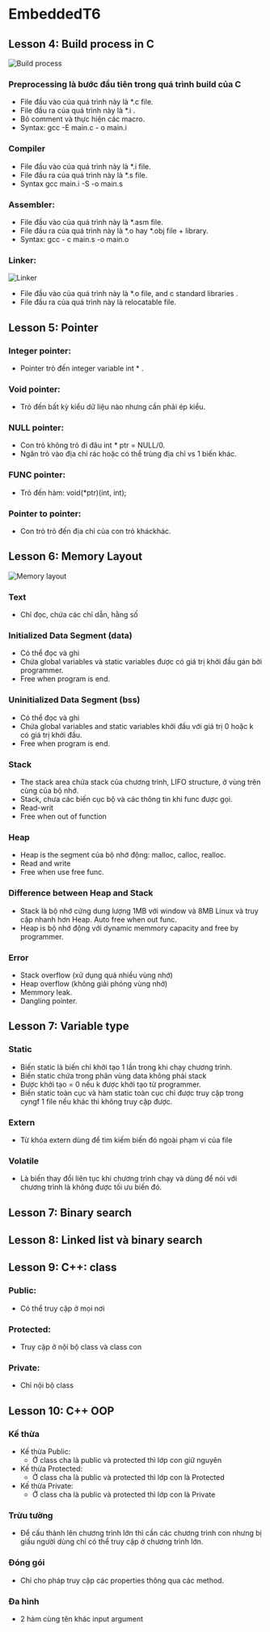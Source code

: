 # EmbeddedT6
## Lesson 4: Build process in C
![Build process](https://fastbitlab.com/wp-content/uploads/2022/07/Figure-2-1-800x409.png)

### Preprocessing là bước đầu tiên trong quá trình build của C
 * File đầu vào của quá trình này là *.c file.
 * File đầu ra của quá trình này là  *.i .
 * Bỏ comment và thực hiện các macro.
 * Syntax: gcc -E main.c - o main.i
### Compiler
 * File đầu vào của quá trình này là *.i file.
 * File đầu ra của quá trình này là *.s file.
 * Syntax gcc main.i -S -o main.s
### Assembler: 
 * File đầu vào của quá trình này là *.asm file.
 * File đầu ra của quá trình này là *.o hay *.obj file + library.
 * Syntax: gcc - c main.s -o main.o
### Linker:
![Linker](https://media.licdn.com/dms/image/C4E12AQE48SgStVLuMA/article-inline_image-shrink_1000_1488/0/1567694279315?e=1692230400&v=beta&t=5pVG0bwLO2OtYWj8W6HvFUrESDrECaSz3FimkivtKE8)
 * File đầu vào của quá trình này là *.o file, and c standard libraries .
 *  File đầu ra của quá trình này là relocatable file.
## Lesson 5: Pointer
### Integer pointer:
 * Pointer trỏ đến integer variable int * <name>.
### Void pointer:
 * Trỏ đến bất kỳ kiểu dữ liệu nào nhưng cần phải ép kiểu.
### NULL pointer:
 * Con trỏ không trỏ đi đâu int * ptr = NULL/0.
 * Ngăn trỏ vào địa chỉ rác hoặc có thể trùng địa chỉ vs 1 biến khác.
### FUNC pointer:
 * Trỏ đến hàm:
     void(*ptr)(int, int);
### Pointer to pointer:
 * Con trỏ trỏ đến địa chỉ của con trỏ kháckhác.
## Lesson 6: Memory Layout
![Memory layout](https://media.geeksforgeeks.org/wp-content/uploads/memoryLayoutC.jpg)
### Text
 * Chỉ đọc, chứa các chỉ dẫn, hằng số
### Initialized Data Segment (data)
 * Có thể đọc và ghi
 * Chứa global variables và static variables được có giá trị khởi đầu gán bởi programmer.
 * Free when program is end.
### Uninitialized Data Segment (bss)
 * Có thể đọc và ghi
 * Chứa global variables and static variables khởi đầu với giá trị 0 hoặc k có giá trị khởi đầu.
 * Free when program is end.
### Stack
 * The stack area chứa stack của chương trình, LIFO structure, ở vùng trên cùng của bộ nhớ.
 * Stack, chưa các biến cục bộ và các thông tin khi func được gọi.
 * Read-writ
 * Free when out of function
### Heap
 * Heap is the segment của bộ nhớ động: malloc, calloc, realloc.
 * Read and write
 * Free when use free func.
### Difference between Heap and Stack
 * Stack là bộ nhớ cứng dung lượng 1MB với window và 8MB Linux và truy cập nhanh hơn Heap. Auto free when out func. 
 * Heap is bộ nhớ động với dynamic memmory capacity and free by programmer.
### Error
 * Stack overflow (xử dụng quá nhiều vùng nhớ)
 * Heap overflow (không giải phóng vùng nhớ)
 * Memmory leak.
 * Dangling pointer.
## Lesson 7: Variable type
### Static
 *  Biến static là biến chỉ khởi tạo 1 lần trong khi chạy chương trình.
 *  Biến static chứa trong phân vùng data không phải stack
 *  Được khởi tạo = 0 nếu k được khởi tạo từ programmer.
 *  Biến static toàn cục và hàm static toàn cục chỉ được truy cập trong cyngf 1 file nếu khác thì không truy cập được.
### Extern
 * Từ khóa extern dùng để tìm kiếm biến đó ngoài phạm vi của file
### Volatile
 * Là biến thay đổi liên tục khi chương trình chạy và dùng để nói với chương trình là không được tối ưu biến đó.
## Lesson 7: Binary search

## Lesson 8: Linked list và binary search

## Lesson 9: C++: class
### Public:
* Có thể truy cập ở mọi nơi
### Protected:
* Truy cập ở nội bộ class và class con
### Private:
* Chỉ nội bộ class
## Lesson 10: C++ OOP
### Kế thừa
* Kế thừa Public:
  - Ở class cha là public và protected thì lớp con giữ nguyên
* Kế thừa Protected:
  - Ở class cha là public và protected thì lớp con là Protected
* Kế thừa Private:
  - Ở class cha là public và protected thì lớp con là Private
### Trừu tường
* Để cấu thành lên chương trình lớn thì cần các chương trình con nhưng bị giấu người dùng chỉ có thể truy cập ở chương trình lớn.
### Đóng gói
* Chỉ cho pháp truy cập các properties thông qua các method.
### Đa hình
* 2 hàm cùng tên khác input argument



